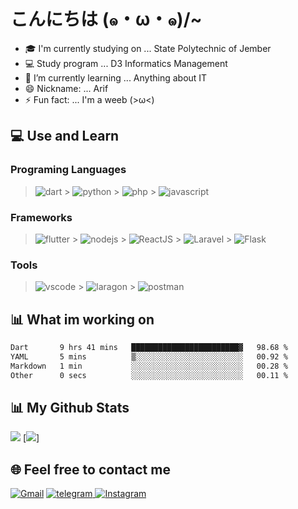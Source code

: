 # こんにちは (๑・ω・๑)/~

- 🎓 I'm currently studying on ... State Polytechnic of Jember
- 💻 Study program ... D3 Informatics Management
- 🌱 I’m currently learning ... Anything about IT
- 😄 Nickname: ... Arif
- ⚡ Fun fact: ... I'm a weeb (>ω<)

## 💻 Use and Learn

### Programing Languages

> ![dart](https://img.shields.io/badge/dart-0553B1?style=for-the-badge&logo=dart&logoColor=white) > ![python](https://img.shields.io/badge/Python-3776AB?style=for-the-badge&logo=python&logoColor=white) > ![php](https://img.shields.io/badge/PHP-777BB4?style=for-the-badge&logo=php&logoColor=white) > ![javascript](https://img.shields.io/badge/JavaScript-323330?style=for-the-badge&logo=javascript&logoColor=F7DF1E)

### Frameworks

> ![flutter](https://img.shields.io/badge/flutter-0553B1?style=for-the-badge&logo=flutter&logoColor=white) > ![nodejs](https://img.shields.io/badge/Node.js-43853D?style=for-the-badge&logo=node.js&logoColor=white) > ![ReactJS](https://img.shields.io/badge/react.js-2B4295?style=for-the-badge&logo=react&logoColor=white) > ![Laravel](https://img.shields.io/badge/laravel-F05340?style=for-the-badge&logo=laravel&logoColor=white) > ![Flask](https://img.shields.io/badge/Flask-000000?style=for-the-badge&logo=flask&logoColor=white)

### Tools

> ![vscode](https://img.shields.io/badge/VSCode-007ACC?style=for-the-badge&logo=Visual-Studio-Code&logoColor=white) > ![laragon](https://img.shields.io/badge/Laragon-grey?style=for-the-badge&logo=laragon&logoColor=39AEFF) > ![postman](https://img.shields.io/badge/Postman-FF6C37?style=for-the-badge&logo=Postman&logoColor=white)

## 📊 What im working on

<!--START_SECTION:waka-->

```txt
Dart       9 hrs 41 mins   ████████████████████████▓   98.68 %
YAML       5 mins          ▒░░░░░░░░░░░░░░░░░░░░░░░░   00.92 %
Markdown   1 min           ░░░░░░░░░░░░░░░░░░░░░░░░░   00.28 %
Other      0 secs          ░░░░░░░░░░░░░░░░░░░░░░░░░   00.11 %
```

<!--END_SECTION:waka-->

## 📊 My Github Stats

[![](http://github-profile-summary-cards.vercel.app/api/cards/profile-details?username=RemahBiskuit&theme=monokai)](https://github.com/remahbiskuit)
[![](http://github-profile-summary-cards.vercel.app/api/cards/repos-per-language?username=RemahBiskuit&theme=monokai)]

## 🌐 Feel free to contact me

[![Gmail](https://img.shields.io/badge/Gmail-D14836?style=for-the-badge&logo=gmail&logoColor=white)](mailto:contact@remahbiskuit.my.id) [![telegram](https://img.shields.io/badge/Telegram-2CA5E0?style=for-the-badge&logo=telegram&logoColor=white)](https://t.me/remahbiskuit)[ ![Instagram](https://img.shields.io/badge/Instagram-E4405F?style=for-the-badge&logo=instagram&logoColor=white)](https://instagram.com/m.arifbillah07)
